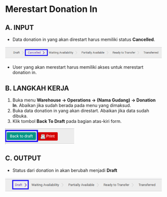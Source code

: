 # Merestart Donation In

## A. INPUT

* Data donation in yang akan direstart harus memiliki status **Cancelled**.

![](../../img/donation-in/status-cancel.png)

* User yang akan merestart harus memiliki akses untuk merestart donation in.

## B. LANGKAH KERJA

1. Buka menu **Warehouse -> Operations -> (Nama Gudang) -> Donation In**. Abaikan jika sudah berada pada menu yang dimaksud.
2. Buka data donation in yang akan direstart. Abaikan jika data sudah dibuka.
3. Klik tombol **Back To Draft** pada bagian atas-kiri form.

![](../../img/donation-in/tombol-restart.png)

## C. OUTPUT

* Status dari donation in akan berubah menjadi **Draft**

![](../../img/donation-in/status-input-draft.png)
